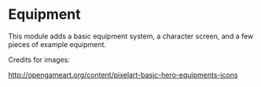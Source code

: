 Equipment
============

This module adds a basic equipment system, a character screen, and a few pieces of example equipment.


Credits for images:

http://opengameart.org/content/pixelart-basic-hero-equipments-icons